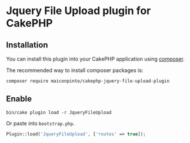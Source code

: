# Jquery File Upload plugin for CakePHP

## Installation

You can install this plugin into your CakePHP application using [composer](http://getcomposer.org).

The recommended way to install composer packages is:

```
composer require maiconpinto/cakephp-jquery-file-upload-plugin
```

## Enable 

```
bin/cake plugin load -r JqueryFileUpload
```
Or paste into `bootstrap.php`.

```php
Plugin::load('JqueryFileUpload', ['routes' => true]);
```

